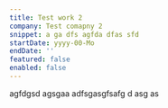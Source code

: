 ```yaml
---
title: Test work 2
company: Test comapny 2
snippet: a ga dfs agfda dfas sfd
startDate: yyyy-00-Mo
endDate: ''
featured: false
enabled: false
---
```

agfdgsd agsgaa  adfsgasgfsafg d asg as
